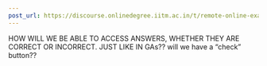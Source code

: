 ```yaml
---
post_url: https://discourse.onlinedegree.iitm.ac.in/t/remote-online-exam-tds-jan-2025/168832/41
---
```

HOW WILL WE BE ABLE TO ACCESS ANSWERS, WHETHER THEY ARE CORRECT OR INCORRECT. JUST LIKE IN GAs?? will we have a “check” button??